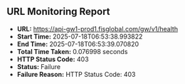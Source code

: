 ## URL Monitoring Report

- **URL:** https://api-gw1-prod1.fisglobal.com/gw/v1/health
- **Start Time:** 2025-07-18T06:53:38.993822
- **End Time:** 2025-07-18T06:53:39.070820
- **Total Time Taken:** 0.076998 seconds
- **HTTP Status Code:** 403
- **Status:** Failure
- **Failure Reason:** HTTP Status Code: 403
